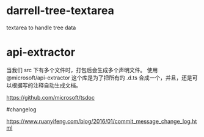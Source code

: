 # darrell-tree-textarea
textarea to handle tree data


# api-extractor

当我们 src 下有多个文件时，打包后会生成多个声明文件。
使用 @microsoft/api-extractor 这个库是为了把所有的 .d.ts 合成一个，并且，还是可以根据写的注释自动生成文档。

https://github.com/microsoft/tsdoc

#changelog

https://www.ruanyifeng.com/blog/2016/01/commit_message_change_log.html


